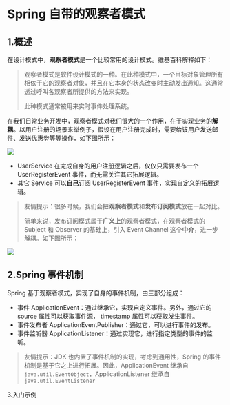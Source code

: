 # Spring 自带的观察者模式

## 1.概述

在设计模式中，**观察者模式**是一个比较常用的设计模式。维基百科解释如下：

> 观察者模式是软件设计模式的一种。在此种模式中，一个目标对象管理所有相依于它的观察者对象，并且在它本身的状态改变时主动发出通知。这通常透过呼叫各观察者所提供的方法来实现。
>
> 此种模式通常被用来实时事件处理系统。

在我们日常业务开发中，观察者模式对我们很大的一个作用，在于实现业务的**解耦**。以用户注册的场景来举例子，假设在用户注册完成时，需要给该用户发送邮件、发送优惠劵等等操作，如下图所示：

![](https://gitee.com/wanxianbo/pic-bed/raw/master/img/2021/04/20210409155117.jpg)

- UserService 在完成自身的用户注册逻辑之后，仅仅只需要发布一个 UserRegisterEvent 事件，而无需关注其它拓展逻辑。
- 其它 Service 可以**自己**订阅 UserRegisterEvent 事件，实现自定义的拓展逻辑。

> 友情提示：很多时候，我们会把**观察者模式**和**发布订阅模式**放在一起对比。
>
> 简单来说，发布订阅模式属于**广义上**的观察者模式，在观察者模式的 Subject 和 Observer 的基础上，引入 Event Channel 这个**中介**，进一步解耦。如下图所示：

![](https://gitee.com/wanxianbo/pic-bed/raw/master/img/2021/04/20210409155240.jpg)

## 2.Spring 事件机制

Spring 基于观察者模式，实现了自身的事件机制，由三部分组成：

- 事件 ApplicationEvent：通过继承它，实现自定义事件。另外，通过它的 source 属性可以获取事件源， timestamp 属性可以获取发生事件。
- 事件发布者 ApplicationEventPublisher：通过它，可以进行事件的发布。
- 事件监听器 ApplicationListener：通过实现它，进行指定类型的事件的监听。

> 友情提示：JDK 也内置了事件机制的实现，考虑到通用性，Spring 的事件机制是基于它之上进行拓展。因此，ApplicationEvent 继承自 `java.util.EventObject`，ApplicationListener 继承自 `java.util.EventListener`

3.入门示例

